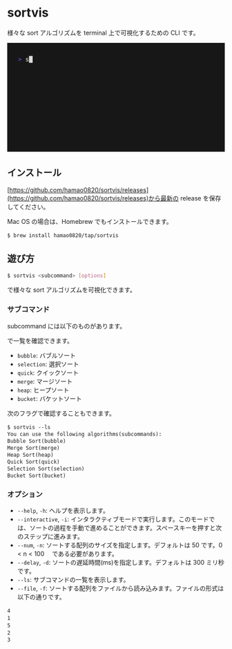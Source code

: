 # sortvis

様々な sort アルゴリズムを terminal 上で可視化するための CLI です。

![](./sample.gif)

## インストール

[https://github.com/hamao0820/sortvis/releases](https://github.com/hamao0820/sortvis/releases)から最新の release を保存してください。

Mac OS の場合は、Homebrew でもインストールできます。

```sh
$ brew install hamao0820/tap/sortvis
```

## 遊び方

```sh
$ sortvis <subcommand> [options]
```

で様々な sort アルゴリズムを可視化できます。

### サブコマンド

subcommand には以下のものがあります。

で一覧を確認できます。

- `bubble`: バブルソート
- `selection`: 選択ソート
- `quick`: クイックソート
- `merge`: マージソート
- `heap`: ヒープソート
- `bucket`: バケットソート

次のフラグで確認することもできます。

```console
$ sortvis --ls
You can use the following algorithms(subcommands):
Bubble Sort(bubble)
Merge Sort(merge)
Heap Sort(heap)
Quick Sort(quick)
Selection Sort(selection)
Bucket Sort(bucket)
```

### オプション

- `--help`, `-h`: ヘルプを表示します。
- `--interactive`, `-i`: インタラクティブモードで実行します。このモードでは、ソートの過程を手動で進めることができます。スペースキーを押すと次のステップに進みます。
- `--num`, `-n`: ソートする配列のサイズを指定します。デフォルトは 50 です。0 < n < 100 　である必要があります。
- `--delay`, `-d`: ソートの遅延時間(ms)を指定します。デフォルトは 300 ミリ秒です。
- `--ls`: サブコマンドの一覧を表示します。
- `--file`, `-f`: ソートする配列をファイルから読み込みます。ファイルの形式は以下の通りです。

```txt
4
1
5
2
3
```
